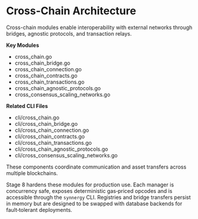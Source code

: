 # Cross-Chain Architecture

Cross-chain modules enable interoperability with external networks through bridges, agnostic protocols, and transaction relays.

**Key Modules**
- cross_chain.go
- cross_chain_bridge.go
- cross_chain_connection.go
- cross_chain_contracts.go
- cross_chain_transactions.go
- cross_chain_agnostic_protocols.go
- cross_consensus_scaling_networks.go

**Related CLI Files**
- cli/cross_chain.go
- cli/cross_chain_bridge.go
- cli/cross_chain_connection.go
- cli/cross_chain_contracts.go
- cli/cross_chain_transactions.go
- cli/cross_chain_agnostic_protocols.go
- cli/cross_consensus_scaling_networks.go

These components coordinate communication and asset transfers across multiple blockchains.

Stage 8 hardens these modules for production use.  Each manager is concurrency
safe, exposes deterministic gas‑priced opcodes and is accessible through the
`synnergy` CLI.  Registries and bridge transfers persist in memory but are
designed to be swapped with database backends for fault‑tolerant deployments.
